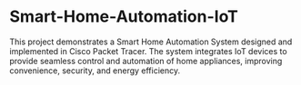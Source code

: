# Smart-Home-Automation-IoT
This project demonstrates a Smart Home Automation System designed and implemented in Cisco Packet Tracer. The system integrates IoT devices to provide seamless control and automation of home appliances, improving convenience, security, and energy efficiency.
